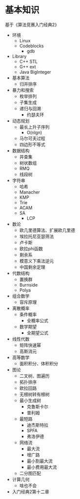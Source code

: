 # 基本知识
基于《算法竞赛入门经典2》

- 环境
  - Linux
  - Codeblocks
    - gdb
- Library
  - C++ STL
  - G++ ext
  - Java BigInteger
- 基本算法
  - 归并排序
- 暴力和搜索
  - 枚举排列
  - 子集生成
  - 递归与回溯
    - 约瑟夫环
- 动态规划
  - 最长上升子序列
    - O(nlgn)
  - 马尔可夫过程
  - 四边形不等式
- 数据结构
  - 并查集
  - 树状数组
  - RMQ
  - 线段树
- 字符串
  - 哈希
  - Manacher
  - KMP
  - Trie
  - ACAM
  - SA
    - LCP
- 数论
  - 欧几里德算法、扩展欧几里德
  - 埃拉托尼亚瑟筛法
  - 卢卡斯
  - 欧拉phi函数
  - 剩余系
  - 模意义下乘法逆元
  - 中国剩余定理
- 代数结构
  - 置换群
  - Burnside
  - Polya
- 组合数学
  - 容斥原理
- 离散概率
  - 条件概率
    - 全概率公式
  - 数学期望
    - 全期望公式
- 线性代数
  - 矩阵快速幂
  - 高斯消元
- 高等数学
  - 面积积分、体积积分
- 图论
  - 二叉树、图遍历
  - 拓扑排序
  - 欧拉回路
  - 无根树转有根树
  - 最小生成树
    - 克鲁斯卡尔
    - 普利姆
  - 最短路
    - 迪杰斯特拉
    - SPFA
    - 弗洛伊德
  - 网络流
    - 最大流
    - 增广路
    - 最小割最大流
    - 最小费用最大流
  - 二分图匹配
- 计算几何
  - 啥也不会
- 入门经典2第十二章
